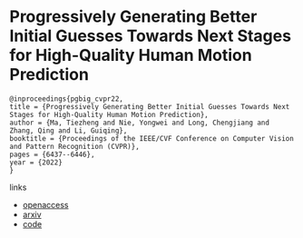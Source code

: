 # Progressively Generating Better Initial Guesses Towards Next Stages for High-Quality Human Motion Prediction

```
@inproceedings{pgbig_cvpr22,
title = {Progressively Generating Better Initial Guesses Towards Next Stages for High-Quality Human Motion Prediction},
author = {Ma, Tiezheng and Nie, Yongwei and Long, Chengjiang and Zhang, Qing and Li, Guiqing},
booktitle = {Proceedings of the IEEE/CVF Conference on Computer Vision and Pattern Recognition (CVPR)},
pages = {6437--6446},
year = {2022}
}
```

links
- [openaccess](http://openaccess.thecvf.com//content/CVPR2022/html/Ma_Progressively_Generating_Better_Initial_Guesses_Towards_Next_Stages_for_High-Quality_CVPR_2022_paper.html)
- [arxiv](https://arxiv.org/abs/2203.16051)
- [code](https://github.com/705062791/PGBIG)
